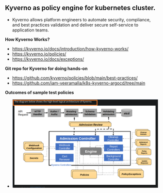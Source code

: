## Kyverno as policy engine for kubernetes cluster.

- Kyverno allows platform engineers to automate security, compliance, and best practices validation and deliver secure self-service to application teams.

**How Kyverno Works?**
- https://kyverno.io/docs/introduction/how-kyverno-works/
- https://kyverno.io/policies/
- https://kyverno.io/docs/exceptions/

**Git repo for Kyverno for doing hands-on**
- https://github.com/kyverno/policies/blob/main/best-practices/
- https://github.com/iam-veeramalla/k8s-kyverno-argocd/tree/main

**Outcomes of sample test policies**

- ![Kyverno-0](../images/Kyverno-0.PNG)